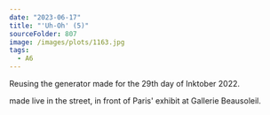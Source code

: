 ```yaml
---
date: "2023-06-17"
title: "'Uh-Oh' (5)"
sourceFolder: 807
image: /images/plots/1163.jpg
tags:
  - A6
---
```


Reusing the generator made for the 29th day of Inktober 2022.

made live in the street, in front of Paris' exhibit at Gallerie Beausoleil.
